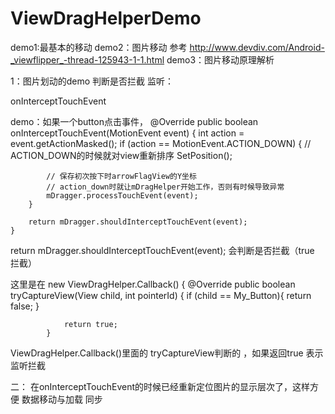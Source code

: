 # ViewDragHelperDemo
demo1:最基本的移动 demo2：图片移动 参考 http://www.devdiv.com/Android-_viewflipper_-thread-125943-1-1.html demo3：图片移动原理解析


1：图片划动的demo 
判断是否拦截 监听：

onInterceptTouchEvent

demo：如果一个button点击事件，
  @Override
    public boolean onInterceptTouchEvent(MotionEvent event) {
        int action = event.getActionMasked();
        if (action == MotionEvent.ACTION_DOWN) {
            // ACTION_DOWN的时候就对view重新排序
            SetPosition();

            // 保存初次按下时arrowFlagView的Y坐标
            // action_down时就让mDragHelper开始工作，否则有时候导致异常
            mDragger.processTouchEvent(event);
        }

        return mDragger.shouldInterceptTouchEvent(event);
    }
return mDragger.shouldInterceptTouchEvent(event); 会判断是否拦截（true 拦截）

这里是在 
new ViewDragHelper.Callback() {
            @Override
            public boolean tryCaptureView(View child, int pointerId) {
                if (child == My_Button){
                    return false;
                }


                return true;
            }

ViewDragHelper.Callback()里面的 tryCaptureView判断的 ，如果返回true 表示监听拦截



二：
在onInterceptTouchEvent的时候已经重新定位图片的显示层次了，这样方便 数据移动与加载 同步